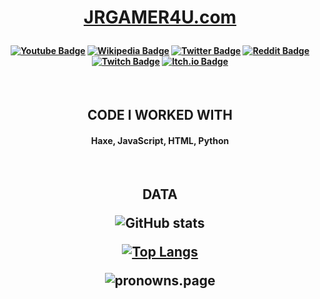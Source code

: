 <h1 align="center">

[JRGAMER4U.com](http://jrgamer4u.com)
</h1>
<h4 align="center">

[![Youtube Badge](https://img.shields.io/badge/-Youtube-black?style=for-the-badge&logo=Youtube)](https://www.youtube.com/JRGAMER4U)
[![Wikipedia Badge](https://img.shields.io/badge/-Wikipedia-black?style=for-the-badge&logo=Wikipedia)](https://en.wikipedia.org/wiki/User:Jrgamer4u)
[![Twitter Badge](https://img.shields.io/badge/-Twitter-black?style=for-the-badge&logo=Twitter)](https://twitter.com/okobern)
[![Reddit Badge](https://img.shields.io/badge/-Reddit-black?style=for-the-badge&logo=Reddit)](https://www.reddit.com/user/jrgamer4u)
[![Twitch Badge](https://img.shields.io/badge/-Twitch-black?style=for-the-badge&logo=Twitch)](https://www.twitch.tv/jrgamer4uoubore)
[![Itch.io Badge](https://img.shields.io/badge/-Itch.io-black?style=for-the-badge&logo=Itch.io)](https://jrgamer4u.itch.io/)
</h4>
<br>
<h2 align="center">
CODE I WORKED WITH
</h2>
<h4 align="center">
Haxe, JavaScript, HTML, Python
</h4>
<br>
<h2 align="center">
	DATA

![GitHub stats](https://github-readme-stats.vercel.app/api?username=jrgamer4u&show_icons=true&theme=dark)

[![Top Langs](https://github-readme-stats.vercel.app/api/top-langs/?username=jrgamer4u&layout=compact&theme=dark)](https://github.com/jrgamer4u)

![pronowns.page](https://pronouns-page.s3.eu-west-1.amazonaws.com/card/en/JRGAMER4U-01G6YQVG1DVAKEWX9F9BQVYCMR-dark.png)
</h2>
